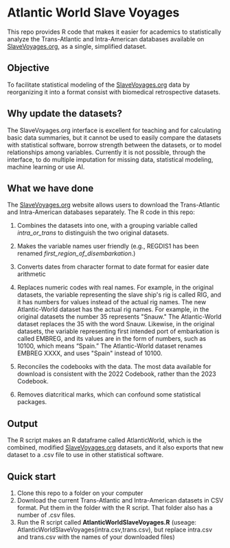 # Atlantic World Slave Voyages

This repo provides R code that makes it easier for academics to statistically analyze the Trans-Atlantic and Intra-American databases available on [SlaveVoyages.org](https://www.slavevoyages.org), as a single, simplified dataset.

## Objective

To facilitate statistical modeling of the [SlaveVoyages.org](https://www.slavevoyages.org) data by reorganizing it into a format consist with biomedical retrospective datasets.

## Why update the datasets?

The SlaveVoyages.org interface is excellent for teaching and for calculating basic data summaries, but it cannot be used to easily compare the datasets with statistical software, borrow strength between the datasets, or 
to model relationships among variables. Currently it is not possible, through the interface, to do multiple imputation for missing data, statistical modeling, machine learning or use AI. 


## What we have done

The [SlaveVoyages.org](https://www.slavevoyages.org) website allows users to download the Trans-Atlantic and Intra-American databases separately.
The R code in this repo:

1. Combines the datasets into one, with a grouping variable called _intra_or_trans_ to distinguish the two original datasets.
2. Makes the variable names user friendly (e.g., REGDIS1 has been renamed _first_region_of_disembarkation_.)
3. Converts dates from character format to date format for easier date arithmetic
4. Replaces numeric codes with real names. For example, in the original datasets, the variable representing the slave ship's rig is called RIG, and it has numbers for values instead of the actual rig names. The new Atlantic-World dataset has the actual rig names. For example, in the original datasets the number 35 represents "Snauw." The Atlantic-World dataset replaces the 35 with the word Snauw. Likewise, in the original datasets, the variable representing first intended port of embarkation is called EMBREG, and its values are in the form of numbers, such as 10100, which means “Spain.” The Atlantic-World dataset renames EMBREG XXXX, and uses "Spain" instead of 10100.

7. Reconciles the codebooks with the data. The most data available for download is consistent with the 2022 Codebook, rather than the 2023 Codebook. 
8. Removes diatcritical marks, which can confound some statistical packages.

## Output

The R script makes an R dataframe called AtlanticWorld, which is the combined, modified [SlaveVoyages.org](https://www.slavevoyages.org) datasets, and it also exports that new dataset to a .csv file to use in other statistical software.

## Quick start

1. Clone this repo to a folder on your computer
2. Download the current Trans-Atlantic and Intra-American datasets in CSV format. Put them in the folder with the R script. That folder also has a number of .csv files.
3. Run the R script called **AtlanticWorldSlaveVoyages.R** (useage: AtlanticWorldSlaveVoyages(intra.csv,trans.csv), but replace intra.csv and trans.csv with the names of your downloaded files)
